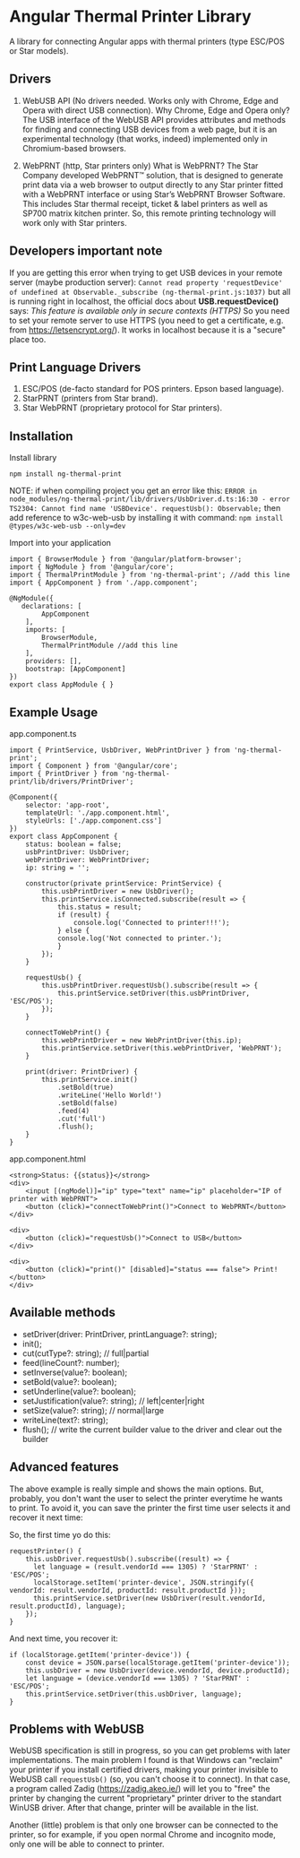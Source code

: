 
# Angular Thermal Printer Library

A library for connecting Angular apps with thermal printers (type ESC/POS or Star models).

## Drivers

1. WebUSB API (No drivers needed. Works only with Chrome, Edge and Opera with direct USB connection).
Why Chrome, Edge and Opera only? The USB interface of the WebUSB API provides attributes and methods for finding and connecting USB devices from a web page, but it is an experimental technology (that works, indeed) implemented only in Chromium-based browsers.

2. WebPRNT (http, Star printers only)
What is WebPRNT? The Star Company developed WebPRNT™ solution, that is designed to generate print data via a web browser to output directly to any Star printer fitted with a WebPRNT interface or using Star’s WebPRNT Browser Software. This includes Star thermal receipt, ticket & label printers as well as SP700 matrix kitchen printer. So, this remote printing technology will work only with Star printers.

## Developers important note

If you are getting this error when trying to get USB devices in your remote server (maybe production server):
`Cannot read property 'requestDevice' of undefined at Observable._subscribe (ng-thermal-print.js:1037)`
but all is running right in localhost, the official docs about **USB.requestDevice()** says: _This feature is available only in secure contexts (HTTPS)_
So you need to set your remote server to use HTTPS (you need to get a certificate, e.g. from https://letsencrypt.org/). It works in localhost because it is a "secure" place too.

## Print Language Drivers

1. ESC/POS (de-facto standard for POS printers. Epson based language).
2. StarPRNT (printers from Star brand).
3. Star WebPRNT (proprietary protocol for Star printers).

## Installation

Install library

`npm install ng-thermal-print`

NOTE: if when compiling project you get an error like this:
`ERROR in node_modules/ng-thermal-print/lib/drivers/UsbDriver.d.ts:16:30 - error TS2304: Cannot find name 'USBDevice'. requestUsb(): Observable;`
then add reference to w3c-web-usb by installing it with command: `npm install @types/w3c-web-usb --only=dev`

Import into your application

    import { BrowserModule } from '@angular/platform-browser';
    import { NgModule } from '@angular/core';
    import { ThermalPrintModule } from 'ng-thermal-print'; //add this line
    import { AppComponent } from './app.component';

    @NgModule({
       declarations: [
            AppComponent
        ],
        imports: [
            BrowserModule,
            ThermalPrintModule //add this line
        ],
        providers: [],
        bootstrap: [AppComponent]
    })
    export class AppModule { }

## Example Usage

app.component.ts

    import { PrintService, UsbDriver, WebPrintDriver } from 'ng-thermal-print';
    import { Component } from '@angular/core';
    import { PrintDriver } from 'ng-thermal-print/lib/drivers/PrintDriver';

    @Component({
        selector: 'app-root',
        templateUrl: './app.component.html',
        styleUrls: ['./app.component.css']
    })
    export class AppComponent {
        status: boolean = false;
        usbPrintDriver: UsbDriver;
        webPrintDriver: WebPrintDriver;
        ip: string = '';

        constructor(private printService: PrintService) {
            this.usbPrintDriver = new UsbDriver();
            this.printService.isConnected.subscribe(result => {
                this.status = result;
                if (result) {
                    console.log('Connected to printer!!!');
                } else {
                console.log('Not connected to printer.');
                }
            });
        }

        requestUsb() {
            this.usbPrintDriver.requestUsb().subscribe(result => {
                this.printService.setDriver(this.usbPrintDriver, 'ESC/POS');
            });
        }

        connectToWebPrint() {
            this.webPrintDriver = new WebPrintDriver(this.ip);
            this.printService.setDriver(this.webPrintDriver, 'WebPRNT');
        }

        print(driver: PrintDriver) {
            this.printService.init()
                .setBold(true)
                .writeLine('Hello World!')
                .setBold(false)
                .feed(4)
                .cut('full')
                .flush();
        }
    }

app.component.html

    <strong>Status: {{status}}</strong>
    <div>
        <input [(ngModel)]="ip" type="text" name="ip" placeholder="IP of printer with WebPRNT">
        <button (click)="connectToWebPrint()">Connect to WebPRNT</button>
    </div>

    <div>
        <button (click)="requestUsb()">Connect to USB</button>
    </div>

    <div>
        <button (click)="print()" [disabled]="status === false"> Print!</button>
    </div>

## Available methods

* setDriver(driver: PrintDriver, printLanguage?: string);
* init();
* cut(cutType?: string); // full|partial
* feed(lineCount?: number);
* setInverse(value?: boolean);
* setBold(value?: boolean);
* setUnderline(value?: boolean);
* setJustification(value?: string); // left|center|right
* setSize(value?: string); // normal|large
* writeLine(text?: string);
* flush(); // write the current builder value to the driver and clear out the builder

## Advanced features

The above example is really simple and shows the main options. But, probably, you don't want the user to select the printer everytime he wants to print. To avoid it, you can save the printer the first time user selects it and recover it next time:

So, the first time yo do this:
  
    requestPrinter() {
        this.usbDriver.requestUsb().subscribe((result) => {
          let language = (result.vendorId === 1305) ? 'StarPRNT' : 'ESC/POS';
          localStorage.setItem('printer-device', JSON.stringify({ vendorId: result.vendorId, productId: result.productId }));
          this.printService.setDriver(new UsbDriver(result.vendorId, result.productId), language);
        });
    }

And next time, you recover it:

    if (localStorage.getItem('printer-device')) {
        const device = JSON.parse(localStorage.getItem('printer-device'));
        this.usbDriver = new UsbDriver(device.vendorId, device.productId);
        let language = (device.vendorId === 1305) ? 'StarPRNT' : 'ESC/POS';
        this.printService.setDriver(this.usbDriver, language);
    }
    
## Problems with WebUSB

WebUSB specification is still in progress, so you can get problems with later implementations. The main problem I found is that Windows can "reclaim" your printer if you install certified drivers, making your printer invisible to WebUSB call `requestUsb()` (so, you can't choose it to connect). In that case, a program called Zadig (https://zadig.akeo.ie/) will let you to "free" the printer by changing the current "proprietary" printer driver to the standart WinUSB driver. After that change, printer will be available in the list.

Another (little) problem is that only one browser can be connected to the printer, so for example, if you open normal Chrome and incognito mode, only one will be able to connect to printer.

